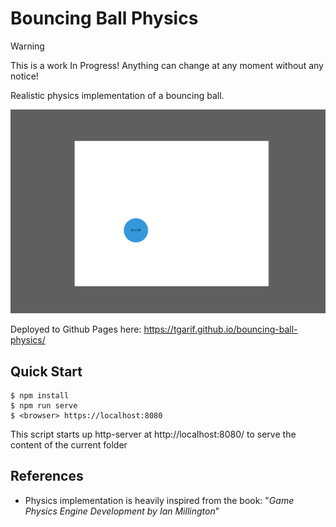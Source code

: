 # Bouncing Ball Physics

> [!WARNING]
> This is a work In Progress! Anything can change at any moment without any notice!

Realistic physics implementation of a bouncing ball.

![screenshot](./screenshot.png)

Deployed to Github Pages here: https://tgarif.github.io/bouncing-ball-physics/

## Quick Start

```console
$ npm install
$ npm run serve
$ <browser> https://localhost:8080
```

This script starts up http-server at http://localhost:8080/ to serve the content of the current
folder

## References

- Physics implementation is heavily inspired from the book: "_Game Physics Engine Development by Ian
  Millington_"
